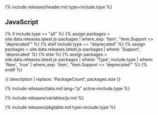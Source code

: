 {% include releases/header.md type=include.type %}

## JavaScript

{% if include.type == "all" %}
  {% assign packages = site.data.releases.latest.js-packages | where_exp: 'item', "item.Support <> 'deprecated'" %}
{% elsif include.type == "deprecated" %}
  {% assign packages = site.data.releases.latest.js-packages | where: 'Support', 'deprecated' %}
{% else %}
  {% assign packages = site.data.releases.latest.js-packages | where: 'Type', include.type | where: 'New', 'true' | where_exp: 'item', "item.Support <> 'deprecated'" %}
{% endif %}

{{ description | replace: 'PackageCount', packages.size }}

{% include releases/tabs.md lang="js" active=include.type %}

{% include releases/variables/js.md %}

{% include releases/pkgtable.md type=include.type %}